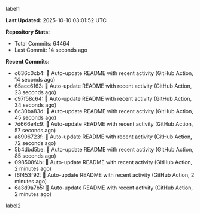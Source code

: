 
label1 
<!-- ACTIVITY_START -->
**Last Updated:** 2025-10-10 03:01:52 UTC

**Repository Stats:**
- Total Commits: 64464
- Last Commit: 14 seconds ago

**Recent Commits:**
- c636c0cb4: 🤖 Auto-update README with recent activity (GitHub Action, 14 seconds ago)
- 65acc6163: 🤖 Auto-update README with recent activity (GitHub Action, 23 seconds ago)
- c97f58c64: 🤖 Auto-update README with recent activity (GitHub Action, 34 seconds ago)
- 6c30ba83d: 🤖 Auto-update README with recent activity (GitHub Action, 45 seconds ago)
- 7d666e4c9: 🤖 Auto-update README with recent activity (GitHub Action, 57 seconds ago)
- a8906723f: 🤖 Auto-update README with recent activity (GitHub Action, 72 seconds ago)
- 5b4dbd5be: 🤖 Auto-update README with recent activity (GitHub Action, 85 seconds ago)
- 098508f4b: 🤖 Auto-update README with recent activity (GitHub Action, 2 minutes ago)
- f6f453f92: 🤖 Auto-update README with recent activity (GitHub Action, 2 minutes ago)
- 6a3d9a7b5: 🤖 Auto-update README with recent activity (GitHub Action, 2 minutes ago)
<!-- ACTIVITY_END -->

label2
